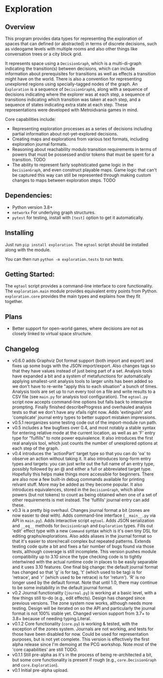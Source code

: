 # Exploration

## Overview

This program provides data types for representing the exploration of
spaces that can defined (or abstracted) in terms of discrete decisions,
such as videogame levels with multiple rooms and also other things like
conversation trees or a city block grid.

It represents space using a `DecisionGraph`, which is a multi-di-graph
indicating the transition(s) between decisions, which can include
information about prerequisites for transitions as well as effects a
transition might have on the world. There is also a convention for
representing unexplored regions using specially-tagged nodes of the
graph. An `Exploration` is a sequence of `DecisionGraph`s, along with a
sequence of decisions indicating where the explorer was at each step, a
sequence of transitions indicating which transition was taken at each
step, and a sequence of states indicating extra state at each step. These
representations were developed with Metroidvania games in mind.

Core capabilities include:

- Representing exploration processes as a series of decisions including
    partial information about not-yet-explored decisions.
- Creating maps and explorations from various text formats, including
    exploration journal formats.
- Reasoning about reachability modulo transition requirements in terms of
    powers that must be possessed and/or tokens that must be spent for a
    transition. TODO
- The ability to represent fairly sophisticated game logic in the
    `DecisionGraph`, and even construct playable maps. Game logic that
    can't be captured this way can still be represented through making
    custom changes to maps between exploration steps. TODO

## Dependencies:

- Python version 3.8+
- `networkx` For underlying graph structures.
- `pytest` for testing, install with `[test]` option to get it automatically.

## Installing

Just run `pip install exploration`. The `egtool` script should be
installed along with the module.

You can then run `python -m exploration.tests` to run tests.

## Getting Started:

The `egtool` script provides a command-line interface to core
functionality. The `exploration.main` module provides equivalent entry
points from Python. `exploration.core` provides the main types and
explains how they fit together.

## Plans

- Better support for open-world games, where decisions are not as closely
    linked to virtual space structure.

## Changelog

- v0.6.0 adds Graphviz Dot format support (both import and export) and
    fixes up some bugs with the JSON import/export. Also changes tags so
    that they have values instead of just being part of a set. Analysis
    tools have expanded a bit and a system of metafunctions for
    automatically applying smallest-unit analysis tools to larger units
    has been added so we don't have to re-write "apply this to each
    situation" a bunch of times. Analysis tools are set up to run every
    tool on a file and write results to a CSV file (see `main.py` for
    analysis tool configuration). The `egtool.py` script now accepts
    command-line options but falls back to interactive prompting.
    Finally finished describeProgress and overhauled analysis tests so
    that we don't have any xfails right now. Adds 'extinguish' and
    'complicate' journal entry types to better support mistaken
    impressions.
- v0.5.1 reorganizes some testing code out of the import-module run path.
- v0.5 includes a few bugfixes over 0.4, and most notably a stable syntax
    for entering relative mode at the current location, as well as an 'F'
    entry type for "fulfills" to note power equivalence. It also
    introduces the first real analysis tool, which just counts the number
    of unexplored options at each step of the graph.
- v0.4 introduces the 'actionPart' target type so that you can do 'oa' to
    observe an action without taking it. It also introduces long-form
    entry types and targets: you can just write out the full name of an
    entry type, possibly followed by an @ and either a full or
    abbreviated target type. Hopefully this helps make things more
    accessible for beginners. There are also now a few built-in debug
    commands available for printing relvant stuff. More may be added as
    they become popular. It also introduces equivalences, stored in the
    `DecisionGraph`, which allow powers (but not tokens) to count as
    being obtained when one of a set of other requirements is met
    instead. The 'fulfills' journal entry can add these.
- v0.3 is a pretty big overhaul. Changes journal format a bit (zones are
    now easier to deal with). Adds command-line interface (`__main__.py`
    via API in `main.py`). Adds interactive script `egtool`. Adds JSON
    serialization and `__eq__` methods for `DecisionGraph` and
    `Exploration` types. Fills out 'edit' effect type with a new
    `Command` syntax which is it's own tiny DSL for editing
    graphs/explorations. Also adds aliases in the journal format so that
    it's easier to store/recall complex but repeated patterns. Extends
    testing code quite a bit and fixes a fair number of bugs found via
    those tests, although coverage is still incomplete. This version
    pushes module compatibility up to 3.10 since the type checking code
    is to tightly intertwined with the actual runtime code in places to
    be easily separable and it uses 3.10 features. One final big change:
    the default journal format has changed so that 'g' is for tag, 't'
    (which used to be tag) is for 'retrace', and 'r' (which used to be
    retrace) is for 'return'). 'R' is no longer used by the default
    format. Note that until 1.0, there may continue to be some
    instability in the default journal format.
- v0.2 Journal functionality (`journal.py`) is working at a basic level,
    with a few things still to-do (e.g., edit effects). Design has
    changed since previous versions. The zone system now works, although
    needs more testing. Design will be iterated on so the API and
    particularly the journal format is not 100% stable yet. Changed
    version support from 3.7+ to 3.8+ because of needing typing.Literal.
- v0.1.2 Core functionality (`core.py`) is working & tested, with the
    exception of the zones system. Journals are not working, and tests
    for those have been disabled for now. Could be used for
    representation purposes, but is not yet complete. This version is
    effectively the first alpha release since I'm demoing at the PCG
    workshop. Note most of the 'core capabilities' are still TODO.
- v0.1.1 Still pre-alpha as it's in the process of being re-architected a
    bit, but some core functionality is present if rough (e.g.,
    `core.DecisionGraph` and `core.Exploration`).
- v0.1 Initial pre-alpha upload.
